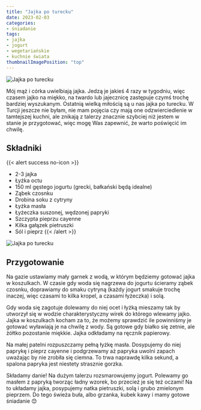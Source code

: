 ```yaml
---
title: "Jajka po turecku"
date: 2023-02-03
categories:
- śniadanie
tags:
- jajka
- jogurt
- wegetariańskie
- kuchnie świata
thumbnailImagePosition: "top"
---
```

![Jajka po turecku](/img/Jajka-po-turecku/Jajka-po-turecku-1.jpg)

Mój mąż i córka uwielbiają jajka. Jedzą je jakieś 4 razy w tygodniu, więc czasem jajko na miękko, na twardo lub jajecznicę zastępuje czymś trochę bardziej wyszukanym. Ostatnią wielką miłością są u nas jajka po turecku. W Turcji jeszcze nie byłam, nie mam pojęcia czy mają one odzwierciedlenie w tamtejszej kuchni, ale znikają z talerzy znacznie szybciej niż jestem w stanie je przygotować, więc mogę Was zapewnić, że warto poświęcić im chwilę. 
<!--more-->
## Składniki
{{< alert success no-icon >}}
- 2-3 jajka
- Łyżka octu
- 150 ml gęstego jogurtu (grecki, bałkański będą idealne)
- Ząbek czosnku
- Drobina soku z cytryny
- Łyżka masła
- Łyżeczka suszonej, wędzonej papryki
- Szczypta pieprzu cayenne
- Kilka gałązek pietruszki
- Sól i pieprz
{{< /alert >}}

![Jajka po turecku](/img/Jajka-po-turecku/Jajka-po-turecku-2.jpg)
## Przygotowanie
Na gazie ustawiamy mały garnek z wodą, w którym będziemy gotować jajka w koszulkach. W czasie gdy woda się nagrzewa do jogurtu ścieramy ząbek czosnku, doprawiamy do smaku cytryną (każdy jogurt smakuje trochę inaczej, więc czasami to kilka kropel, a czasami łyżeczka) i solą. 

Gdy woda się zagotuje dolewamy do niej ocet i łyżką mieszamy tak by utworzył się w wodzie charakterystyczny wirek do którego wlewamy jajko. Jajka w koszulkach kocham za to, że możemy sprawdzić ile powinniśmy je gotować wyławiają je na chwilę z wody. Są gotowe gdy białko się zetnie, ale żółtko pozostanie miękkie. Jajka odkładamy na ręcznik papierowy. 

Na małej patelni rozpuszczamy pełną łyżkę masła. Dosypujemy do niej paprykę i pieprz cayenne i podgrzewamy aż papryka uwolni zapach uważając by nie zrobiła się ciemna. To trwa naprawdę kilka sekund, a spalona papryka jest niestety strasznie gorzka. 

Składamy danie! Na dużym talerzu rozsmarowujemy jogurt. Polewamy go masłem z papryką tworząc ładny wzorek, bo przecież je się też oczami! Na to układamy jajka, posypujemy natka pietruszki, solą i grubo zmielonym pieprzem. Do tego świeża buła, albo grzanka, kubek kawy i mamy gotowe śniadanie 😊